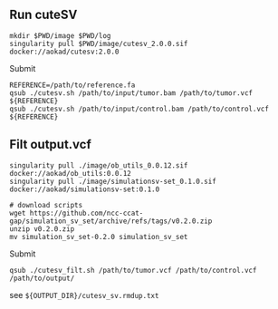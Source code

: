 ## Run cuteSV

```
mkdir $PWD/image $PWD/log
singularity pull $PWD/image/cutesv_2.0.0.sif docker://aokad/cutesv:2.0.0
```

Submit

```
REFERENCE=/path/to/reference.fa
qsub ./cutesv.sh /path/to/input/tumor.bam /path/to/tumor.vcf ${REFERENCE}
qsub ./cutesv.sh /path/to/input/control.bam /path/to/control.vcf ${REFERENCE}
```

## Filt output.vcf

```
singularity pull ./image/ob_utils_0.0.12.sif docker://aokad/ob_utils:0.0.12
singularity pull ./image/simulationsv-set_0.1.0.sif docker://aokad/simulationsv-set:0.1.0

# download scripts
wget https://github.com/ncc-ccat-gap/simulation_sv_set/archive/refs/tags/v0.2.0.zip
unzip v0.2.0.zip
mv simulation_sv_set-0.2.0 simulation_sv_set
```

Submit

```
qsub ./cutesv_filt.sh /path/to/tumor.vcf /path/to/control.vcf /path/to/output/
```

see `${OUTPUT_DIR}/cutesv_sv.rmdup.txt`
